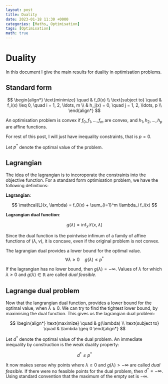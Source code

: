 ```yaml
---
layout: post
title: Duality
date: 2023-01-18 11:30 +0000
categories: [Maths, Optimisation]
tags: [Optimisation]
math: true
---
```


# Duality

In this document I give the main results for duality in optimisation problems.

## Standard form

$$
\begin{align*}
\text{minimize} \quad & f_0(x) \\
\text{subject to} \quad & f_i(x) \leq 0, \quad i = 1, 2, \ldots, m \\
& h_j(x) = 0, \quad j = 1, 2, \ldots, p \\
\end{align*}
$$

An optimisation problem is convex if $f_0, f_1, \ldots, f_m$ are convex, and $h_1, h_2, \ldots, h_p$ are affine functions.

For rest of this post, I will just have inequality constraints, that is $p = 0$.

Let $p^*$ denote the optimal value of the problem.

## Lagrangian

The idea of the lagrangian is to incoroporate the constraints into the objective function. For a standard form optimisation problem, we have the following definitions:

**Lagrangian**:

$$
\mathcal{L}(x, \lambda) = f_0(x) + \sum_{i=1}^m \lambda_i f_i(x)
$$

**Lagrangian dual function**:

$$
g(\lambda) = \inf_x \mathcal{L}(x, \lambda)
$$

Since the dual function is the pointwise infimum of a family of affine functions of $(\lambda,\nu)$, it is concave, even if the original problem is not convex.

The lagrangian dual provides a lower bound for the optimal value.
$$\forall \lambda \geq 0 \quad g(\lambda) \leq p^*$$

If the lagrangian has no lower bound, then $g(\lambda) = -\infty$. Values of $\lambda$ for which $\lambda \geq 0$ and $g(\lambda) \in \mathbb{R}$ are called *dual feasible*. 

## Lagrange dual problem

Now that the langrangian dual function, provides a lower bound for the optimal value, when $\lambda \geq 0$. We can try to find the tightest lower bound, by maximising the dual function. This gives us the lagrangian dual problem:

$$
\begin{align*}
\text{maximize} \quad & g(\lambda) \\
\text{subject to} \quad & \lambda \geq 0
\end{align*}
$$

Let $d^*$ denote the optimal value of the dual problem. An immediate inequality by construction is the weak duality property:

 $$d^* \leq p^*$$

 It now makes sense why points where $\lambda \geq 0$ and $g(\lambda) > -\infty$ are called *dual feasible*. If there were no feasible points for the dual problem, then $d^* = -\infty$. Using standard convention that the maximum of the empty set is $-\infty$.